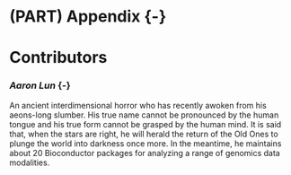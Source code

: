 # (PART) Appendix {-}

# Contributors

### *Aaron Lun* {-}

An ancient interdimensional horror who has recently awoken from his aeons-long slumber. 
His true name cannot be pronounced by the human tongue and his true form cannot be grasped by the human mind. 
It is said that, when the stars are right, he will herald the return of the Old Ones to plunge the world into darkness once more. 
In the meantime, he maintains about 20 Bioconductor packages for analyzing a range of genomics data modalities.
